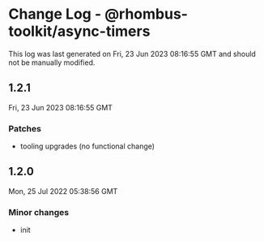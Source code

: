 # Change Log - @rhombus-toolkit/async-timers

This log was last generated on Fri, 23 Jun 2023 08:16:55 GMT and should not be manually modified.

## 1.2.1
Fri, 23 Jun 2023 08:16:55 GMT

### Patches

- tooling upgrades (no functional change)

## 1.2.0
Mon, 25 Jul 2022 05:38:56 GMT

### Minor changes

- init

